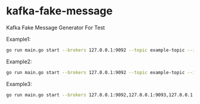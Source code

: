 # kafka-fake-message
Kafka Fake Message Generator For Test

Example1:

```bash
go run main.go start --brokers 127.0.0.1:9092 --topic example-topic --interval 2 --count 5 --file example.log
```

Example2:

```bash
go run main.go start --brokers 127.0.0.1:9092 --topic example-topic --interval 2 --count 5 --generate
```

Example3:

```bash
go run main.go start --brokers 127.0.0.1:9092,127.0.0.1:9093,127.0.0.1:9094 --topic example-topic --interval 2 --count 5 --file example.log
```